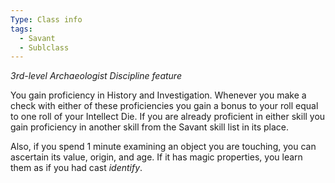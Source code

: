 ```yaml
---
Type: Class info
tags:
  - Savant
  - Sublclass
---
```

_3rd-level Archaeologist Discipline feature_

You gain proficiency in History and Investigation. Whenever you make a check with either of these proficiencies you gain a bonus to your roll equal to one roll of your Intellect Die. If you are already proficient in either skill you gain proficiency in another skill from the Savant skill list in its place.

Also, if you spend 1 minute examining an object you are touching, you can ascertain its value, origin, and age. If it has magic properties, you learn them as if you had cast _identify_.